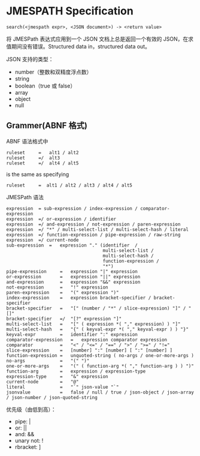 # JMESPATH Specification

```plain
search(<jmespath expr>, <JSON document>) -> <return value>
```

将 JMESPath 表达式应用到一个 JSON 文档上总是返回一个有效的 JSON，在求值期间没有错误。Structured data in，structured data out。

JSON 支持的类型：

- number（整数和双精度浮点数）
- string
- boolean（true 或 false）
- array
- object
- null

## Grammer(ABNF 格式)

ABNF 语法格式中

```bnf
ruleset     =   alt1 / alt2
ruleset     =/  alt3
ruleset     =/  alt4 / alt5
```

is the same as specifying

```bnf
ruleset     =  alt1 / alt2 / alt3 / alt4 / alt5
```

JMESPath 语法

```bnf
expression  = sub-expression / index-expression / comparator-expression
expression  =/ or-expression / identifier
expression  =/ and-expression / not-expression / paren-expression
expression  =/ "*" / multi-select-list / multi-select-hash / literal
expression  =/ function-expression / pipe-expression / raw-string
expression  =/ current-node
sub-expression  =   expression "." (identifier  /
                                    multi-select-list /
                                    multi-select-hash /
                                    function-expression /
                                    "*")
pipe-expression     =   expression "|" expression
or-expression       =   expression "||" expression
and-expression      =   expression "&&" expression
not-expression      =   "!" expression
paren-expression    =   "(" expression ")"
index-expression    =   expression bracket-specifier / bracket-specifier
bracket-specifier   =   "[" (number / "*" / slice-expression) "]" / "[]"
bracket-specifier   =/  "[?" expression "]"
multi-select-list   =   "[" ( expression *( "," expression) ) "]"
multi-select-hash   =   "{" ( keyval-expr *( "," keyval-expr ) ) "}"
keyval-expr         =   identifier ":" expression
comparator-expression   =   expression comparator expression
comparator          =   "<" / "<=" / "==" / ">" / ">=" / "!="
slice-expression    =   [number] ":" [number] [ ":" [number] ]
function-expression =   unquoted-string ( no-args / one-or-more-args )
no-args             =   "(" ")"
one-or-more-args    =   "(" ( function-arg *( "," function-arg ) ) ")"
function-arg        =   expression / expression-type
expression-type     =   "&" expression
current-node        =   "@"
literal             =   "`" json-value "`"
jsonvalue           =   false / null / true / json-object / json-array / json-number / json-quoted-string
```

优先级（由低到高）：

- pipe: |
- or: ||
- and: &&
- unary not: !
- rbracket: \]
